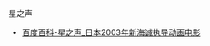星之声
- [百度百科-星之声_日本2003年新海诚执导动画电影](https://baike.baidu.com/item/%E6%98%9F%E4%B9%8B%E5%A3%B0/6169041)
